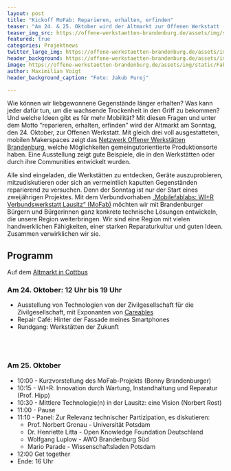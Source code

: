 ```yaml
---
layout: post
title: "Kickoff MoFab: Reparieren, erhalten, erfinden"
teaser: "Am 24. & 25. Oktober wird der Altmarkt zur Offenen Werkstatt - und du bist eingeladen"
teaser_img_src: https://offene-werkstaetten-brandenburg.de/assets/img/static/Fabmobil_Aktion18-800x434-1.jpg
featured: true
categories: Projektnews
twitter_large_img: https://offene-werkstaetten-brandenburg.de/assets/img/static/Fabmobil_Aktion18-800x434-1.jpg
header_background: https://offene-werkstaetten-brandenburg.de/assets/img/static/Fabmobil_Aktion18-800x434-1.jpg
image: https://offene-werkstaetten-brandenburg.de/assets/img/static/Fabmobil_Aktion18-800x434-1.jpg
author: Maximilian Voigt
header_background_caption: "Foto: Jakub Purej"

---
```


Wie können wir liebgewonnene Gegenstände länger erhalten? Was kann jeder dafür tun, um die wachsende Trockenheit in den Griff zu bekommen? Und welche Ideen gibt es für mehr Mobilität? Mit diesen Fragen und unter dem Motto “reparieren, erhalten, erfinden” wird der Altmarkt am Sonntag, den 24. Oktober, zur Offenen Werkstatt. Mit gleich drei voll ausgestatteten, mobilen Makerspaces zeigt das [Netzwerk Offener Werkstätten Brandenburg](https://offene-werkstaetten-brandenburg.de/), welche Möglichkeiten gemeingutorientierte Produktionsorte haben. Eine Ausstellung zeigt gute Beispiele, die in den Werkstätten oder durch ihre Communities entwickelt wurden.

Alle sind eingeladen, die Werkstätten zu entdecken, Geräte auszuprobieren, mitzudiskutieren oder sich an vermeintlich kaputten Gegenständen reparierend zu versuchen. Denn der Sonntag ist nur der Start eines zweijährigen Projektes. Mit dem Verbundvorhaben [„Mobilefablabs: WI+R Verbundswerkstatt Lausitz“ (MoFab)](https://digitale-reparaturfabrik.de/projekte/) möchten wir mit Brandenburger Bürgern und Bürgerinnen ganz konkrete technische Lösungen entwickeln, die unsere Region weiterbringen. Wir sind eine Region mit vielen handwerklichen Fähigkeiten, einer starken Reparaturkultur und guten Ideen. Zusammen verwirklichen wir sie.

## Programm
Auf dem [Altmarkt in Cottbus](https://www.openstreetmap.org/#map=19/51.76071/14.33403)

### Am 24. Oktober: 12 Uhr bis 19 Uhr
* Ausstellung von Technologien von der Zivilgesellschaft für die Zivilgesellschaft, mit Exponanten von [Careables](https://www.careables.org/)
* Repair Café: Hinter der Fassade meines Smartphones
* Rundgang: Werkstätten der Zukunft

<br><br>
### Am 25. Oktober
* 10:00 - Kurzvorstellung des MoFab-Projekts (Bonny Brandenburger)
* 10:15 - WI+R: Innovation durch Wartung, Instandhaltung und Reparatur (Prof. Hipp)
* 10:30 - Mittlere Technologie(n) in der Lausitz: eine Vision (Norbert Rost)
* 11:00 - Pause
* 11:10 - Panel: Zur Relevanz technischer Partizipation, es diskutieren:
  * Prof. Norbert Gronau - Universität Potsdam
  * Dr. Henriette Litta - Open Knowledge Foundation Deutschland
  * Wolfgang Luplow - AWO Brandenburg Süd
  * Mario Parade - Wissenschaftsladen Potsdam
* 12:00 Get together
* Ende: 16 Uhr
